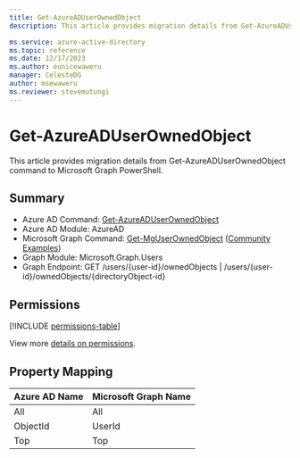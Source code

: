 ```yaml
---
title: Get-AzureADUserOwnedObject
description: This article provides migration details from Get-AzureADUserOwnedObject command to Microsoft Graph PowerShell.

ms.service: azure-active-directory
ms.topic: reference
ms.date: 12/17/2023
ms.author: eunicewaweru
manager: CelesteDG
author: msewaweru
ms.reviewer: stevemutungi
---
```


# Get-AzureADUserOwnedObject

This article provides migration details from Get-AzureADUserOwnedObject command to Microsoft Graph PowerShell.

## Summary

+ Azure AD Command: [Get-AzureADUserOwnedObject](/powershell/module/azuread/get-azureaduserownedobject)
+ Azure AD Module: AzureAD
+ Microsoft Graph Command: [Get-MgUserOwnedObject](/powershell/module/microsoft.graph.users/get-mguserownedobject) ([Community Examples](https://github.com/orgs/msgraph/discussions?discussions_q=Get-MgUserOwnedObject))
+ Graph Module: Microsoft.Graph.Users
+ Graph Endpoint:  GET /users/{user-id}/ownedObjects | /users/{user-id}/ownedObjects/{directoryObject-id}

## Permissions

[!INCLUDE [permissions-table](~/graphref/api-reference/v1.0/includes/permissions/user-list-ownedobjects-permissions.md)]

View more [details on permissions](/graph/api/user-list-ownedobjects#permissions).

## Property Mapping

|Azure AD Name|Microsoft Graph Name|
|---|---|
|All|All|
|ObjectId|UserId|
|Top|Top|